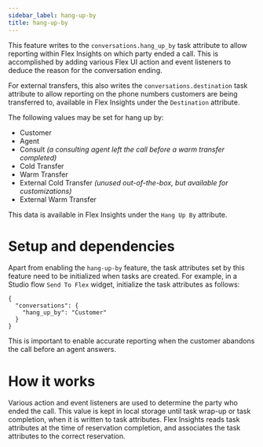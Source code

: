```yaml
---
sidebar_label: hang-up-by
title: hang-up-by
---
```


This feature writes to the `conversations.hang_up_by` task attribute to allow reporting within Flex Insights on which party ended a call. This is accomplished by adding various Flex UI action and event listeners to deduce the reason for the conversation ending.

For external transfers, this also writes the `conversations.destination` task attribute to allow reporting on the phone numbers customers are being transferred to, available in Flex Insights under the `Destination` attribute.

The following values may be set for hang up by:

- Customer
- Agent
- Consult _(a consulting agent left the call before a warm transfer completed)_
- Cold Transfer
- Warm Transfer
- External Cold Transfer _(unused out-of-the-box, but available for customizations)_
- External Warm Transfer

This data is available in Flex Insights under the `Hang Up By` attribute.

# Setup and dependencies

Apart from enabling the `hang-up-by` feature, the task attributes set by this feature need to be initialized when tasks are created. For example, in a Studio flow `Send To Flex` widget, initialize the task attributes as follows:

```
{
  "conversations": {
    "hang_up_by": "Customer"
  }
}
```

This is important to enable accurate reporting when the customer abandons the call before an agent answers.

# How it works

Various action and event listeners are used to determine the party who ended the call. This value is kept in local storage until task wrap-up or task completion, when it is written to task attributes. Flex Insights reads task attributes at the time of reservation completion, and associates the task attributes to the correct reservation.
